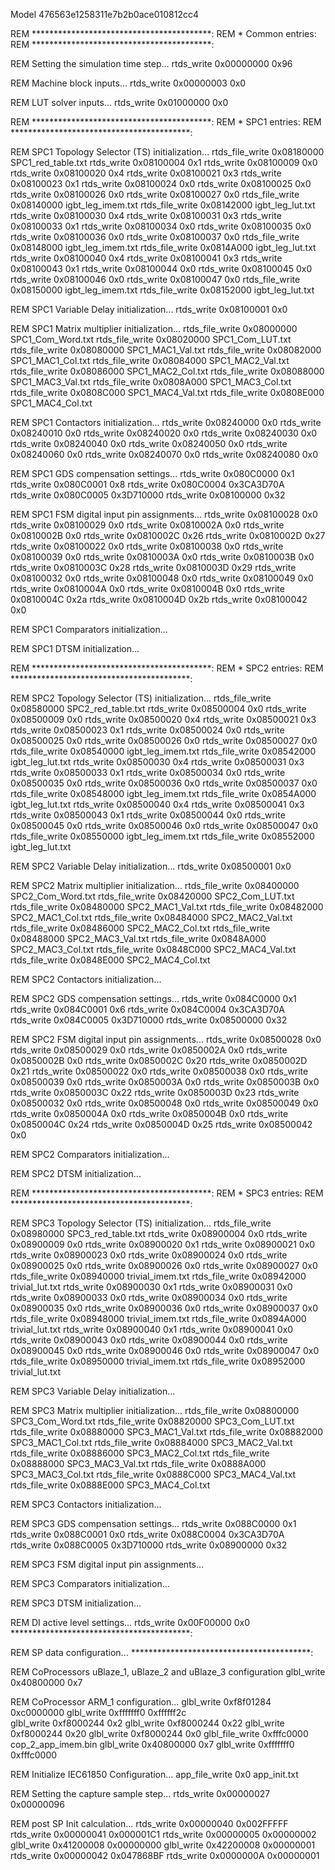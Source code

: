 Model 476563e1258311e7b2b0ace010812cc4 

REM *****************************************: 
REM * Common entries:
REM *****************************************:

REM Setting the simulation time step... 
rtds_write 0x00000000 0x96

REM Machine block inputs... 
rtds_write 0x00000003 0x0

REM LUT solver inputs... 
rtds_write 0x01000000 0x0

REM *****************************************: 
REM * SPC1 entries:
REM *****************************************:
 
REM SPC1 Topology Selector (TS) initialization... 
rtds_file_write 0x08180000 SPC1_red_table.txt
rtds_write 0x08100004 0x1
rtds_write 0x08100009 0x0
rtds_write 0x08100020 0x4
rtds_write 0x08100021 0x3
rtds_write 0x08100023 0x1
rtds_write 0x08100024 0x0
rtds_write 0x08100025 0x0
rtds_write 0x08100026 0x0
rtds_write 0x08100027 0x0
rtds_file_write 0x08140000 igbt_leg_imem.txt 
rtds_file_write 0x08142000 igbt_leg_lut.txt 
rtds_write 0x08100030 0x4
rtds_write 0x08100031 0x3
rtds_write 0x08100033 0x1
rtds_write 0x08100034 0x0
rtds_write 0x08100035 0x0
rtds_write 0x08100036 0x0
rtds_write 0x08100037 0x0
rtds_file_write 0x08148000 igbt_leg_imem.txt 
rtds_file_write 0x0814A000 igbt_leg_lut.txt 
rtds_write 0x08100040 0x4
rtds_write 0x08100041 0x3
rtds_write 0x08100043 0x1
rtds_write 0x08100044 0x0
rtds_write 0x08100045 0x0
rtds_write 0x08100046 0x0
rtds_write 0x08100047 0x0
rtds_file_write 0x08150000 igbt_leg_imem.txt 
rtds_file_write 0x08152000 igbt_leg_lut.txt 

REM SPC1 Variable Delay initialization... 
rtds_write 0x08100001 0x0

REM SPC1 Matrix multiplier initialization... 
rtds_file_write 0x08000000 SPC1_Com_Word.txt
rtds_file_write 0x08020000 SPC1_Com_LUT.txt
rtds_file_write 0x08080000 SPC1_MAC1_Val.txt
rtds_file_write 0x08082000 SPC1_MAC1_Col.txt
rtds_file_write 0x08084000 SPC1_MAC2_Val.txt
rtds_file_write 0x08086000 SPC1_MAC2_Col.txt
rtds_file_write 0x08088000 SPC1_MAC3_Val.txt
rtds_file_write 0x0808A000 SPC1_MAC3_Col.txt
rtds_file_write 0x0808C000 SPC1_MAC4_Val.txt
rtds_file_write 0x0808E000 SPC1_MAC4_Col.txt

REM SPC1 Contactors initialization... 
rtds_write 0x08240000 0x0 
rtds_write 0x08240010 0x0 
rtds_write 0x08240020 0x0 
rtds_write 0x08240030 0x0 
rtds_write 0x08240040 0x0 
rtds_write 0x08240050 0x0 
rtds_write 0x08240060 0x0 
rtds_write 0x08240070 0x0 
rtds_write 0x08240080 0x0 

REM SPC1 GDS compensation settings... 
rtds_write 0x080C0000 0x1
rtds_write 0x080C0001 0x8
rtds_write 0x080C0004 0x3CA3D70A
rtds_write 0x080C0005 0x3D710000
rtds_write 0x08100000 0x32

REM SPC1 FSM digital input pin assignments... 
rtds_write 0x08100028 0x0 
rtds_write 0x08100029 0x0 
rtds_write 0x0810002A 0x0 
rtds_write 0x0810002B 0x0 
rtds_write 0x0810002C 0x26 
rtds_write 0x0810002D 0x27 
rtds_write 0x08100022 0x0 
rtds_write 0x08100038 0x0 
rtds_write 0x08100039 0x0 
rtds_write 0x0810003A 0x0 
rtds_write 0x0810003B 0x0 
rtds_write 0x0810003C 0x28 
rtds_write 0x0810003D 0x29 
rtds_write 0x08100032 0x0 
rtds_write 0x08100048 0x0 
rtds_write 0x08100049 0x0 
rtds_write 0x0810004A 0x0 
rtds_write 0x0810004B 0x0 
rtds_write 0x0810004C 0x2a 
rtds_write 0x0810004D 0x2b 
rtds_write 0x08100042 0x0 

REM SPC1 Comparators initialization... 

REM SPC1 DTSM initialization... 

REM *****************************************: 
REM * SPC2 entries:
REM *****************************************:
 
REM SPC2 Topology Selector (TS) initialization... 
rtds_file_write 0x08580000 SPC2_red_table.txt
rtds_write 0x08500004 0x0
rtds_write 0x08500009 0x0
rtds_write 0x08500020 0x4
rtds_write 0x08500021 0x3
rtds_write 0x08500023 0x1
rtds_write 0x08500024 0x0
rtds_write 0x08500025 0x0
rtds_write 0x08500026 0x0
rtds_write 0x08500027 0x0
rtds_file_write 0x08540000 igbt_leg_imem.txt 
rtds_file_write 0x08542000 igbt_leg_lut.txt 
rtds_write 0x08500030 0x4
rtds_write 0x08500031 0x3
rtds_write 0x08500033 0x1
rtds_write 0x08500034 0x0
rtds_write 0x08500035 0x0
rtds_write 0x08500036 0x0
rtds_write 0x08500037 0x0
rtds_file_write 0x08548000 igbt_leg_imem.txt 
rtds_file_write 0x0854A000 igbt_leg_lut.txt 
rtds_write 0x08500040 0x4
rtds_write 0x08500041 0x3
rtds_write 0x08500043 0x1
rtds_write 0x08500044 0x0
rtds_write 0x08500045 0x0
rtds_write 0x08500046 0x0
rtds_write 0x08500047 0x0
rtds_file_write 0x08550000 igbt_leg_imem.txt 
rtds_file_write 0x08552000 igbt_leg_lut.txt 

REM SPC2 Variable Delay initialization... 
rtds_write 0x08500001 0x0

REM SPC2 Matrix multiplier initialization... 
rtds_file_write 0x08400000 SPC2_Com_Word.txt
rtds_file_write 0x08420000 SPC2_Com_LUT.txt
rtds_file_write 0x08480000 SPC2_MAC1_Val.txt
rtds_file_write 0x08482000 SPC2_MAC1_Col.txt
rtds_file_write 0x08484000 SPC2_MAC2_Val.txt
rtds_file_write 0x08486000 SPC2_MAC2_Col.txt
rtds_file_write 0x08488000 SPC2_MAC3_Val.txt
rtds_file_write 0x0848A000 SPC2_MAC3_Col.txt
rtds_file_write 0x0848C000 SPC2_MAC4_Val.txt
rtds_file_write 0x0848E000 SPC2_MAC4_Col.txt

REM SPC2 Contactors initialization... 

REM SPC2 GDS compensation settings... 
rtds_write 0x084C0000 0x1
rtds_write 0x084C0001 0x6
rtds_write 0x084C0004 0x3CA3D70A
rtds_write 0x084C0005 0x3D710000
rtds_write 0x08500000 0x32

REM SPC2 FSM digital input pin assignments... 
rtds_write 0x08500028 0x0 
rtds_write 0x08500029 0x0 
rtds_write 0x0850002A 0x0 
rtds_write 0x0850002B 0x0 
rtds_write 0x0850002C 0x20 
rtds_write 0x0850002D 0x21 
rtds_write 0x08500022 0x0 
rtds_write 0x08500038 0x0 
rtds_write 0x08500039 0x0 
rtds_write 0x0850003A 0x0 
rtds_write 0x0850003B 0x0 
rtds_write 0x0850003C 0x22 
rtds_write 0x0850003D 0x23 
rtds_write 0x08500032 0x0 
rtds_write 0x08500048 0x0 
rtds_write 0x08500049 0x0 
rtds_write 0x0850004A 0x0 
rtds_write 0x0850004B 0x0 
rtds_write 0x0850004C 0x24 
rtds_write 0x0850004D 0x25 
rtds_write 0x08500042 0x0 

REM SPC2 Comparators initialization... 

REM SPC2 DTSM initialization... 

REM *****************************************: 
REM * SPC3 entries:
REM *****************************************:
 
REM SPC3 Topology Selector (TS) initialization... 
rtds_file_write 0x08980000 SPC3_red_table.txt
rtds_write 0x08900004 0x0
rtds_write 0x08900009 0x0
rtds_write 0x08900020 0x1
rtds_write 0x08900021 0x0
rtds_write 0x08900023 0x0
rtds_write 0x08900024 0x0
rtds_write 0x08900025 0x0
rtds_write 0x08900026 0x0
rtds_write 0x08900027 0x0
rtds_file_write 0x08940000 trivial_imem.txt 
rtds_file_write 0x08942000 trivial_lut.txt 
rtds_write 0x08900030 0x1
rtds_write 0x08900031 0x0
rtds_write 0x08900033 0x0
rtds_write 0x08900034 0x0
rtds_write 0x08900035 0x0
rtds_write 0x08900036 0x0
rtds_write 0x08900037 0x0
rtds_file_write 0x08948000 trivial_imem.txt 
rtds_file_write 0x0894A000 trivial_lut.txt 
rtds_write 0x08900040 0x1
rtds_write 0x08900041 0x0
rtds_write 0x08900043 0x0
rtds_write 0x08900044 0x0
rtds_write 0x08900045 0x0
rtds_write 0x08900046 0x0
rtds_write 0x08900047 0x0
rtds_file_write 0x08950000 trivial_imem.txt 
rtds_file_write 0x08952000 trivial_lut.txt 

REM SPC3 Variable Delay initialization... 

REM SPC3 Matrix multiplier initialization... 
rtds_file_write 0x08800000 SPC3_Com_Word.txt
rtds_file_write 0x08820000 SPC3_Com_LUT.txt
rtds_file_write 0x08880000 SPC3_MAC1_Val.txt
rtds_file_write 0x08882000 SPC3_MAC1_Col.txt
rtds_file_write 0x08884000 SPC3_MAC2_Val.txt
rtds_file_write 0x08886000 SPC3_MAC2_Col.txt
rtds_file_write 0x08888000 SPC3_MAC3_Val.txt
rtds_file_write 0x0888A000 SPC3_MAC3_Col.txt
rtds_file_write 0x0888C000 SPC3_MAC4_Val.txt
rtds_file_write 0x0888E000 SPC3_MAC4_Col.txt

REM SPC3 Contactors initialization... 

REM SPC3 GDS compensation settings... 
rtds_write 0x088C0000 0x1
rtds_write 0x088C0001 0x0
rtds_write 0x088C0004 0x3CA3D70A
rtds_write 0x088C0005 0x3D710000
rtds_write 0x08900000 0x32

REM SPC3 FSM digital input pin assignments... 

REM SPC3 Comparators initialization... 

REM SPC3 DTSM initialization... 

REM DI active level settings... 
rtds_write 0x00F00000 0x0 
*****************************************:


REM SP data configuration...
*****************************************:


REM CoProcessors uBlaze_1, uBlaze_2 and uBlaze_3 configuration
glbl_write 0x40800000 0x7


REM CoProcessor ARM_1 configuration...
glbl_write 0xf8f01284 0xc0000000
glbl_write 0xfffffff0 0xffffff2c  
glbl_write 0xf8000244 0x2
glbl_write 0xf8000244 0x22
glbl_write 0xf8000244 0x20
glbl_write 0xf8000244 0x0
glbl_file_write 0xfffc0000 cop_2_app_imem.bin
glbl_write 0x40800000 0x7
glbl_write 0xfffffff0 0xfffc0000


REM Initialize IEC61850 Configuration...
app_file_write 0x0 app_init.txt


REM Setting the capture sample step...
rtds_write 0x00000027 0x00000096


REM post SP Init calculation...
rtds_write 0x00000040 0x002FFFFF
rtds_write 0x00000041 0x000001C1
rtds_write 0x00000005 0x00000002
glbl_write 0x41200008 0x00000000
glbl_write 0x42200008 0x00000001
rtds_write 0x00000042 0x047868BF
rtds_write 0x0000000A 0x00000001